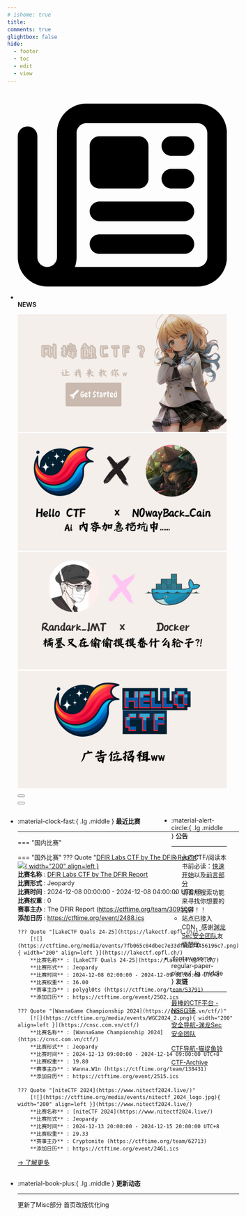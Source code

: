 ```yaml
---
# ishome: true
title: 
comments: true
glightbox: false
hide:
  - footer
  - toc
  - edit
  - view
---
```


<div class="grid cards">
    <ul>
        <li>
            <p><span class="twemoji lg middle"><svg xmlns="http://www.w3.org/2000/svg"
                        viewBox="0 0 512 512"><!--! Font Awesome Free 6.5.1 by @fontawesome - https://fontawesome.com License - https://fontawesome.com/license/free (Icons: CC BY 4.0, Fonts: SIL OFL 1.1, Code: MIT License) Copyright 2023 Fonticons, Inc.-->
                        <path
                            d="M168 80c-13.3 0-24 10.7-24 24v304c0 8.4-1.4 16.5-4.1 24H440c13.3 0 24-10.7 24-24V104c0-13.3-10.7-24-24-24H168zM72 480c-39.8 0-72-32.2-72-72V112c0-13.3 10.7-24 24-24s24 10.7 24 24v296c0 13.3 10.7 24 24 24s24-10.7 24-24V104c0-39.8 32.2-72 72-72h272c39.8 0 72 32.2 72 72v304c0 39.8-32.2 72-72 72H72zm104-344c0-13.3 10.7-24 24-24h96c13.3 0 24 10.7 24 24v80c0 13.3-10.7 24-24 24h-96c-13.3 0-24-10.7-24-24v-80zm200-24h32c13.3 0 24 10.7 24 24s-10.7 24-24 24h-32c-13.3 0-24-10.7-24-24s10.7-24 24-24zm0 80h32c13.3 0 24 10.7 24 24s-10.7 24-24 24h-32c-13.3 0-24-10.7-24-24s10.7-24 24-24zm-176 80h208c13.3 0 24 10.7 24 24s-10.7 24-24 24H200c-13.3 0-24-10.7-24-24s10.7-24 24-24zm0 80h208c13.3 0 24 10.7 24 24s-10.7 24-24 24H200c-13.3 0-24-10.7-24-24s10.7-24 24-24z">
                        </path>
                    </svg></span> <strong>NEWS</strong></p>
            <div class="grid cards">
                <div class="carousel">
                    <div class="carousel-container">
                        <a href="../HC_Start/" target="_blank"><img src="./assets/banner-quickstart.png" /></a>
                        <a href="../HC_AI/" target="_blank"><img src="./assets/banner-update.png" /></a>
                        <a href="https://github.com/CTF-Archives" target="_blank"><img
                                src="./assets/banner-Achieve.png" /></a>
                        <a href="javascript:alert$.next('我很可爱，请给我钱w');"><img
                                src="./assets/Banner-imcutesogivememoney.png" /></a>
                    </div>
                    <!-- 触发 hover 的区域 -->
                    <div class="carousel-hover left">
                        <button class="carousel-btn left" onclick="leftShift()"></button>
                    </div>
                    <div class="carousel-hover right">
                        <button class="carousel-btn right" onclick="rightShift()"></button>
                    </div>
                    <div class="carousel-bottom"></div>
                </div>
            </div>
        </li>
    </ul>
</div>

<div class="grid grid-cols-8 gap-4" style="display: grid;grid-template-columns: 70% 30%;" markdown>

<div class="grid cards" style="display: grid; grid-template-columns: 1fr;" markdown>

<div class="grid cards" markdown>

-   :material-clock-fast:{ .lg .middle } __最近比赛__

    ---
    <!-- 主页赛事展示_开始 -->
    === "国内比赛"
    
    === "国外比赛"
        ??? Quote "[DFIR Labs CTF by The DFIR Report](https://thedfirreport.com/services/dfir-labs/ctf/)"  
            [![](https://ctftime.org){ width="200" align=left }](https://thedfirreport.com/services/dfir-labs/ctf/)  
            **比赛名称** : [DFIR Labs CTF by The DFIR Report](https://thedfirreport.com/services/dfir-labs/ctf/)  
            **比赛形式** : Jeopardy  
            **比赛时间** : 2024-12-08 00:00:00 - 2024-12-08 04:00:00 UTC+8  
            **比赛权重** : 0  
            **赛事主办** : The DFIR Report (https://ctftime.org/team/309500)  
            **添加日历** : https://ctftime.org/event/2488.ics  
            
        ??? Quote "[LakeCTF Quals 24-25](https://lakectf.epfl.ch/)"  
            [![](https://ctftime.org/media/events/7fb065c04dbec7e33dfbb1f4456196c7.png){ width="200" align=left }](https://lakectf.epfl.ch/)  
            **比赛名称** : [LakeCTF Quals 24-25](https://lakectf.epfl.ch/)  
            **比赛形式** : Jeopardy  
            **比赛时间** : 2024-12-08 02:00:00 - 2024-12-09 02:00:00 UTC+8  
            **比赛权重** : 36.00  
            **赛事主办** : polygl0ts (https://ctftime.org/team/53791)  
            **添加日历** : https://ctftime.org/event/2502.ics  
            
        ??? Quote "[WannaGame Championship 2024](https://cnsc.com.vn/ctf/)"  
            [![](https://ctftime.org/media/events/WGC2024_2.png){ width="200" align=left }](https://cnsc.com.vn/ctf/)  
            **比赛名称** : [WannaGame Championship 2024](https://cnsc.com.vn/ctf/)  
            **比赛形式** : Jeopardy  
            **比赛时间** : 2024-12-13 09:00:00 - 2024-12-14 09:00:00 UTC+8  
            **比赛权重** : 19.80  
            **赛事主办** : Wanna.W1n (https://ctftime.org/team/138431)  
            **添加日历** : https://ctftime.org/event/2515.ics  
            
        ??? Quote "[niteCTF 2024](https://www.nitectf2024.live/)"  
            [![](https://ctftime.org/media/events/nitectf_2024_logo.jpg){ width="200" align=left }](https://www.nitectf2024.live/)  
            **比赛名称** : [niteCTF 2024](https://www.nitectf2024.live/)  
            **比赛形式** : Jeopardy  
            **比赛时间** : 2024-12-13 20:00:00 - 2024-12-15 20:00:00 UTC+8  
            **比赛权重** : 29.33  
            **赛事主办** : Cryptonite (https://ctftime.org/team/62713)  
            **添加日历** : https://ctftime.org/event/2461.ics  
            
    <!-- 主页赛事展示_结束 -->
    [→ 了解更多](./Event/)

</div>
  <div class="grid cards" markdown>

-   :material-book-plus:{ .lg .middle } __更新动态__

    ---

    更新了Misc部分 首页改版优化ing

</div>  
</div>
<div class="grid cards" markdown>

<div class="grid cards" markdown>

-   :material-alert-circle:{ .lg .middle } __公告__

    ---

    - 入门CTF/阅读本书前必读：[快速开始](./HC_Start/)以及[前言部分](./HC_Preface/)  
    - 请善用搜索功能来寻找你想要的内容！！
    - 站点已接入 CDN，感谢[渊龙Sec安全团队](https://dh.aabyss.cn)友情赞助

-   :fontawesome-regular-paper-plane:{ .lg .middle } __友链__

    ---

    [最棒的CTF平台 - NSSCTF](https://www.nssctf.cn/)  

    [安全导航-渊龙Sec安全团队](https://dh.aabyss.cn)    

    [CTF导航-猫捉鱼铃](https://ctf.mzy0.com/)

    [CTF-Archive](https://github.com/CTF-Archives)

</div>   

</div>

</div>
